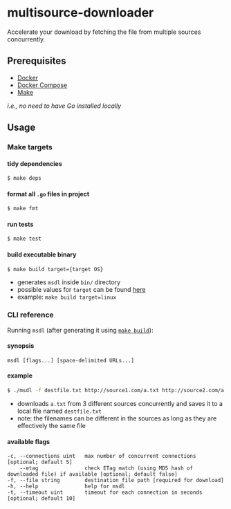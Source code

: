 # multisource-downloader

Accelerate your download by fetching the file from multiple sources concurrently.

## Prerequisites

- [Docker](https://docs.docker.com/get-docker/)
- [Docker Compose](https://docs.docker.com/compose/install/)
- [Make](https://www.gnu.org/software/make/)

_i.e., no need to have Go installed locally_

## Usage

### Make targets

#### tidy dependencies

```bash
$ make deps
```

#### format all `.go` files in project

```bash
$ make fmt
```

#### run tests

```bash
$ make test
```

#### build executable binary

```bash
$ make build target={target OS}
```
- generates `msdl` inside `bin/` directory
- possible values for `target` can be found [here](https://github.com/golang/go/blob/58c5db3169c801737cb0e0ed4886554763c861eb/src/go/build/syslist.go#L14)
- example: `make build target=linux`

### CLI reference

Running `msdl` (after generating it using [`make build`](#build-executable-binary)):

#### synopsis
`msdl [flags...] [space-delimited URLs...]`


#### example
```bash
$ ./msdl -f destfile.txt http://source1.com/a.txt http://source2.com/a.txt http://source3.com/a.txt
```
- downloads `a.txt` from 3 different sources concurrently and saves it to a local file named `destfile.txt`
- note: the filenames can be different in the sources as long as they are effectively the same file

#### available flags
```
-c, --connections uint   max number of concurrent connections [optional; default 5]
    --etag               check ETag match (using MD5 hash of downloaded file) if available [optional; default false]
-f, --file string        destination file path [required for download]
-h, --help               help for msdl
-t, --timeout uint       timeout for each connection in seconds [optional; default 10]
```
